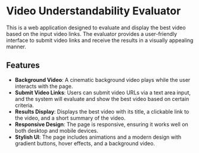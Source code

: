 
# Video Understandability Evaluator

This is a web application designed to evaluate and display the best video based on the input video links. The evaluator provides a user-friendly interface to submit video links and receive the results in a visually appealing manner.

## Features

- **Background Video**: A cinematic background video plays while the user interacts with the page.
- **Submit Video Links**: Users can submit video URLs via a text area input, and the system will evaluate and show the best video based on certain criteria.
- **Results Display**: Displays the best video with its title, a clickable link to the video, and a short summary of the video.
- **Responsive Design**: The page is responsive, ensuring it works well on both desktop and mobile devices.
- **Stylish UI**: The page includes animations and a modern design with gradient buttons, hover effects, and a background video.

